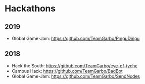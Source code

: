 # Hackathons

## 2019
  
* Global Game-Jam: https://github.com/TeamGarbo/PinguDingu 

## 2018

* Hack the South: https://github.com/TeamGarbo/eye-of-tyche
* Campus Hack: https://github.com/TeamGarbo/BadBot
* Global Game-Jam: https://github.com/TeamGarbo/SendNodes
